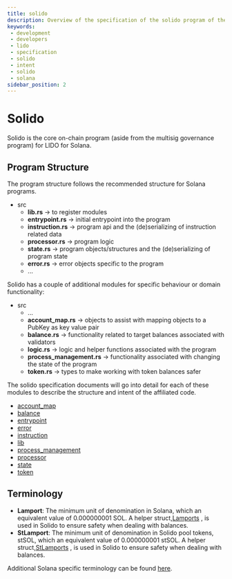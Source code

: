 ```yaml
---
title: solido
description: Overview of the specification of the solido program of the LIDO for Solana repo
keywords:
 - development
 - developers
 - lido
 - specification
 - solido
 - intent
 - solido
 - solana
sidebar_position: 2
---
```


# Solido

Solido is the core on-chain program (aside from the multisig governance program) for LIDO for Solana.

## Program Structure

The program structure follows the recommended structure for Solana programs.

- src
  - **lib.rs**                 -> to register modules
  - **entrypoint.rs**          -> initial entrypoint into the program
  - **instruction.rs**         -> program api and the (de)serializing of instruction related data
  - **processor.rs**           -> program logic
  - **state.rs**               -> program objects/structures and the (de)serializing of program state
  - **error.rs**               -> error objects specific to the program
  - ...

Solido has a couple of additional modules for specific behaviour or domain functionality:

- src
  - ...
  - **account_map.rs**    -> objects to assist with mapping objects to a PubKey as key value pair
  - **balance.rs**            -> functionality related to target balances associated with validators
  - **logic.rs**              -> logic and helper functions associated with the program
  - **process_management.rs** -> functionality associated with changing the state of the program
  - **token.rs**              -> types to make working with token balances safer

The solido specification documents will go into detail for each of these modules to describe the structure and intent of the affiliated code.

- [account_map](./account_map)
- [balance](./balance)
- [entrypoint](./entrypoint)
- [error](./error)
- [instruction](./instruction)
- [lib](./lib)
- [process_management](./process_management)
- [processor](./processor)
- [state](./state)
- [token](./token)


## Terminology

- **Lamport**:  The minimum unit of denomination in Solana, which an equivalent value of 0.000000001 SOL. A helper struct,[Lamports](./token.md#Lamports) , is used in Solido to ensure safety when dealing with balances.
- **StLamport**:  The minimum unit of denomination in Solido pool tokens, stSOL, which an equivalent value of 0.000000001 stSOL. A helper struct,[StLamports](./token.md#StLamports) , is used in Solido to ensure safety when dealing with balances.



Additional Solana specific terminology can be found [here](https://docs.solana.com/terminology).

